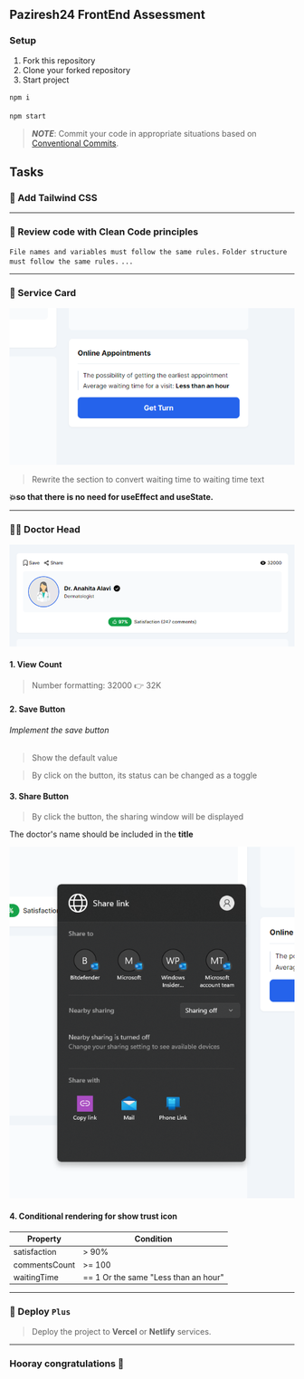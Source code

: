 ## Paziresh24 FrontEnd Assessment

### Setup

1. Fork this repository
2. Clone your forked repository
3. Start project

```bash
npm i

npm start
```

> **_NOTE_**: Commit your code in appropriate situations based on [Conventional Commits](https://www.conventionalcommits.org/).

## Tasks

### 🦚 Add Tailwind CSS

---

### 🦋 Review code with Clean Code principles

`File names and variables must follow the same rules.`
`Folder structure must follow the same rules.`
`...`

---

### 🎫 Service Card

![service card](./readmeAssets/serviceCard.png)

> Rewrite the section to convert waiting time to waiting time text

**💥so that there is no need for useEffect and useState.**

---

### 👩‍⚕️ Doctor Head

![doctor head](./readmeAssets/doctorHead.png)

#### 1. View Count

> Number formatting: 32000 👉 32K

#### 2. Save Button

###### Implement the save button

> Show the default value

> By click on the button, its status can be changed as a toggle

#### 3. Share Button

> By click the button, the sharing window will be displayed

The doctor's name should be included in the **title**

![doctor head](./readmeAssets/shareWindow.png)

#### 4. Conditional rendering for show trust icon

| Property      | Condition                            |
| ------------- | ------------------------------------ |
| satisfaction  | > 90%                                |
| commentsCount | >= 100                               |
| waitingTime   | == 1 Or the same "Less than an hour" |

---

### 🎯 Deploy `Plus`

> Deploy the project to **Vercel** or **Netlify** services.

---

### Hooray congratulations 🎉
